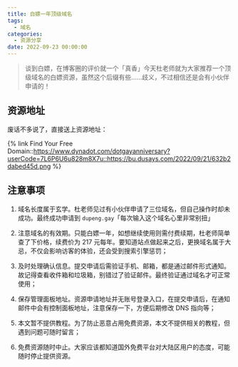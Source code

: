 ```yaml
---
title: 白嫖一年顶级域名
tags:
  - 域名
categories:
  - 资源分享
date: 2022-09-23 00:00:00
---
```


> 谈到白嫖，在博客圈的评价就一个「真香」今天杜老师就为大家推荐一个顶级域名的白嫖资源，虽然这个后缀有些……歧义，不过相信还是会有小伙伴申请的！

<!-- more -->

## 资源地址

废话不多说了，直接送上资源地址：

{% link Find Your Free Domain::https://www.dynadot.com/dotgayanniversary?userCode=7L6P6U6u828m8X7u::https://bu.dusays.com/2022/09/21/632b2dabed45d.png %}

## 注意事项

1. 域名长度属于玄学。杜老师见过有小伙伴申请了三位域名，但自己操作时却未成功。最终成功申请到 `dupeng.gay`「每次输入这个域名心里非常别扭」

2. 注意域名的有效期。只能白嫖一年，如想继续使用则需付费续期，杜老师简单查了下价格，续费价为 217 元每年。要知道站点做起来之后，更换域名属于大忌，不仅会影响访客的体验，还会受到搜索引擎惩罚；

3. 及时处理确认信息。提交申请后需验证手机、邮箱，都是通过邮件形式通知。故记得查看收件箱和垃圾箱，别错过了验证邮件。最终验证通过域名才可正常使用；

4. 保存管理面板地址。资源申请地址并无账号登录入口，在提交申请后，在通知邮件中会有控制面板地址，注意保存一下，方便后期修改 DNS 指向等；

5. 本文暂不提供教程。为了防止恶意占用免费资源，本文不提供相关的教程，但遇到问题可随时留言；

6. 免费资源随时中止。大家应该都知道国外免费平台对大陆区用户的态度，可能随时停止提供资源。